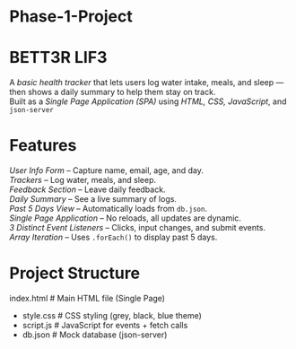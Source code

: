 # Phase-1-Project
# BETT3R LIF3 

A *basic health tracker* that lets users log water intake, meals, and sleep — then shows a daily summary to help them stay on track.  
Built as a *Single Page Application (SPA)* using *HTML, CSS, JavaScript*, and `json-server`

# Features

*User Info Form* – Capture name, email, age, and day.  
*Trackers* – Log water, meals, and sleep.  
*Feedback Section* – Leave daily feedback.  
*Daily Summary* – See a live summary of logs.  
*Past 5 Days View* – Automatically loads from `db.json`.  
*Single Page Application* – No reloads, all updates are dynamic.  
*3 Distinct Event Listeners* – Clicks, input changes, and submit events.  
*Array Iteration* – Uses `.forEach()` to display past 5 days.  

# Project Structure
index.html # Main HTML file (Single Page)
- style.css # CSS styling (grey, black, blue theme)
- script.js # JavaScript for events + fetch calls
- db.json # Mock database (json-server)

